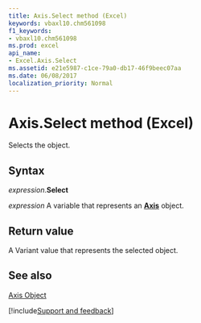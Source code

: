 ```yaml
---
title: Axis.Select method (Excel)
keywords: vbaxl10.chm561098
f1_keywords:
- vbaxl10.chm561098
ms.prod: excel
api_name:
- Excel.Axis.Select
ms.assetid: e21e5987-c1ce-79a0-db17-46f9beec07aa
ms.date: 06/08/2017
localization_priority: Normal
---
```



# Axis.Select method (Excel)

Selects the object.


## Syntax

_expression_.**Select**

_expression_ A variable that represents an **[Axis](Excel.Axis(object).md)** object.


## Return value

A Variant value that represents the selected object.


## See also


[Axis Object](Excel.Axis(object).md)

[!include[Support and feedback](~/includes/feedback-boilerplate.md)]